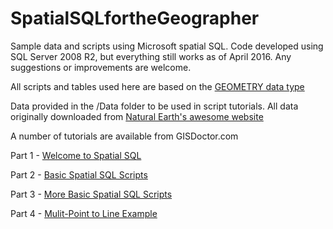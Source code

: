 # SpatialSQLfortheGeographer
Sample data and scripts using Microsoft spatial SQL. Code developed using SQL Server 2008 R2, but everything still works as of April 2016. Any suggestions or improvements are welcome.

All scripts and tables used here are based on the <a href="https://msdn.microsoft.com/en-us/library/cc280487.aspx">GEOMETRY data type</a>

Data provided in the /Data folder to be used in script tutorials.  All data originally downloaded from <a href="http://www.naturalearthdata.com/">Natural Earth's awesome website</a>

A number of tutorials are available from GISDoctor.com

Part 1 - <a href="http://www.gisdoctor.com/site/2011/11/15/spatial-sql-geographer-part-1-spatial-sql/">Welcome to Spatial SQL</a>

Part 2 - <a href ="http://www.gisdoctor.com/site/2011/11/21/spatial-sql-geographer-%E2%80%93-part-2-%E2%80%93-basic-spatial-sql-scripts/">Basic Spatial SQL Scripts</a>

Part 3 - <a href ="http://www.gisdoctor.com/site/2012/01/30/spatial-sql-geographer-%E2%80%93-part-3-%E2%80%93-basic-spatial-sql-scripts/">More Basic Spatial SQL Scripts</a>

Part 4 - <a href ="http://www.gisdoctor.com/site/2013/05/07/spatial-sql-multi-point-line/">Mulit-Point to Line Example</a>

